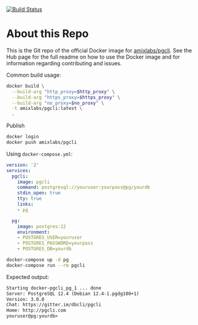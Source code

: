 [![Build Status](https://travis-ci.org/amixlabs/docker-pgcli.svg?branch=master)](https://travis-ci.org/amixlabs/docker-pgcli)

# About this Repo

This is the Git repo of the official Docker image for [amixlabs/pgcli](https://hub.docker.com/r/amixlabs/pgcli/).
See the Hub page for the full readme on how to use the Docker image and for
information regarding contributing and issues.

Common build usage:

```bash
docker build \
  --build-arg "http_proxy=$http_proxy" \
  --build-arg "https_proxy=$https_proxy" \
  --build-arg "no_proxy=$no_proxy" \
  -t amixlabs/pgcli:latest \
  .
```

Publish

```bash
docker login
docker push amixlabs/pgcli
```

Using `docker-compose.yml`:

```yml
version: '2'
services:
  pgcli:
    image: pgcli
    command: postgresql://youruser:yourpass@pg/yourdb
    stdin_open: true
    tty: true
    links:
    - pg

  pg:
    image: postgres:12
    environment:
    - POSTGRES_USER=youruser
    - POSTGRES_PASSWORD=yourpass
    - POSTGRES_DB=yourdb
```

```bash
docker-compose up -d pg
docker-compose run --rm pgcli
```

Expected output:

```txt
Starting docker-pgcli_pg_1 ... done
Server: PostgreSQL 12.4 (Debian 12.4-1.pgdg100+1)
Version: 3.0.0
Chat: https://gitter.im/dbcli/pgcli
Home: http://pgcli.com
youruser@pg:yourdb>
```
